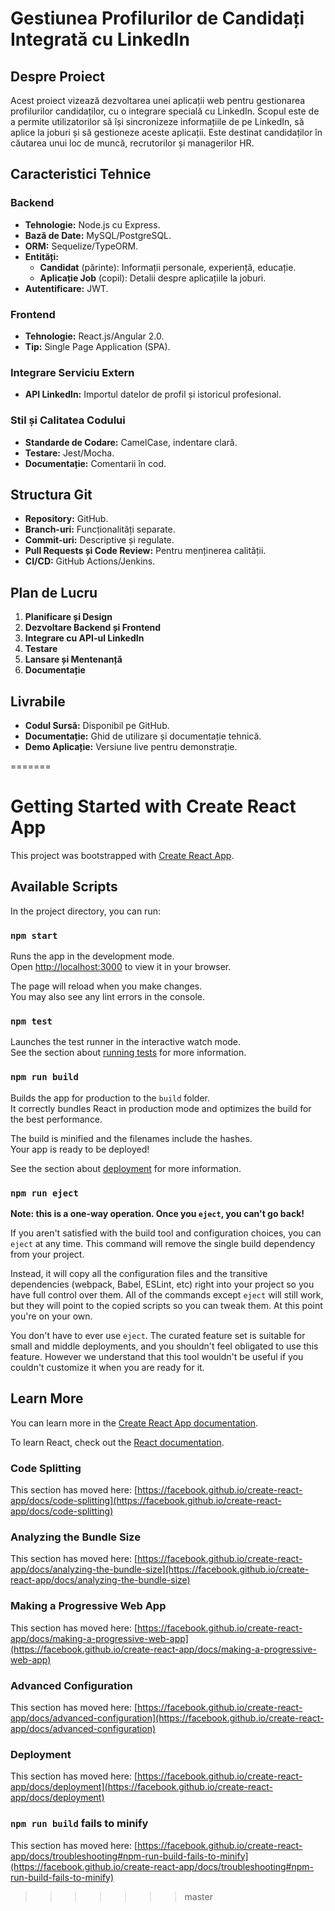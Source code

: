 
# Gestiunea Profilurilor de Candidați Integrată cu LinkedIn

## Despre Proiect

Acest proiect vizează dezvoltarea unei aplicații web pentru gestionarea profilurilor candidaților, cu o integrare specială cu LinkedIn. Scopul este de a permite utilizatorilor să își sincronizeze informațiile de pe LinkedIn, să aplice la joburi și să gestioneze aceste aplicații. Este destinat candidaților în căutarea unui loc de muncă, recrutorilor și managerilor HR.

## Caracteristici Tehnice

### Backend

- **Tehnologie:** Node.js cu Express.
- **Bază de Date:** MySQL/PostgreSQL.
- **ORM:** Sequelize/TypeORM.
- **Entități:**
  - **Candidat** (părinte): Informații personale, experiență, educație.
  - **Aplicație Job** (copil): Detalii despre aplicațiile la joburi.
- **Autentificare:** JWT.

### Frontend

- **Tehnologie:** React.js/Angular 2.0.
- **Tip:** Single Page Application (SPA).

### Integrare Serviciu Extern

- **API LinkedIn:** Importul datelor de profil și istoricul profesional.

### Stil și Calitatea Codului

- **Standarde de Codare:** CamelCase, indentare clară.
- **Testare:** Jest/Mocha.
- **Documentație:** Comentarii în cod.

## Structura Git

- **Repository:** GitHub.
- **Branch-uri:** Funcționalități separate.
- **Commit-uri:** Descriptive și regulate.
- **Pull Requests și Code Review:** Pentru menținerea calității.
- **CI/CD:** GitHub Actions/Jenkins.

## Plan de Lucru

1. **Planificare și Design**
2. **Dezvoltare Backend și Frontend**
3. **Integrare cu API-ul LinkedIn**
4. **Testare**
5. **Lansare și Mentenanță**
6. **Documentație**

## Livrabile

- **Codul Sursă:** Disponibil pe GitHub.
- **Documentație:** Ghid de utilizare și documentație tehnică.
- **Demo Aplicație:** Versiune live pentru demonstrație.





=======
# Getting Started with Create React App

This project was bootstrapped with [Create React App](https://github.com/facebook/create-react-app).

## Available Scripts

In the project directory, you can run:

### `npm start`

Runs the app in the development mode.\
Open [http://localhost:3000](http://localhost:3000) to view it in your browser.

The page will reload when you make changes.\
You may also see any lint errors in the console.

### `npm test`

Launches the test runner in the interactive watch mode.\
See the section about [running tests](https://facebook.github.io/create-react-app/docs/running-tests) for more information.

### `npm run build`

Builds the app for production to the `build` folder.\
It correctly bundles React in production mode and optimizes the build for the best performance.

The build is minified and the filenames include the hashes.\
Your app is ready to be deployed!

See the section about [deployment](https://facebook.github.io/create-react-app/docs/deployment) for more information.

### `npm run eject`

**Note: this is a one-way operation. Once you `eject`, you can't go back!**

If you aren't satisfied with the build tool and configuration choices, you can `eject` at any time. This command will remove the single build dependency from your project.

Instead, it will copy all the configuration files and the transitive dependencies (webpack, Babel, ESLint, etc) right into your project so you have full control over them. All of the commands except `eject` will still work, but they will point to the copied scripts so you can tweak them. At this point you're on your own.

You don't have to ever use `eject`. The curated feature set is suitable for small and middle deployments, and you shouldn't feel obligated to use this feature. However we understand that this tool wouldn't be useful if you couldn't customize it when you are ready for it.

## Learn More

You can learn more in the [Create React App documentation](https://facebook.github.io/create-react-app/docs/getting-started).

To learn React, check out the [React documentation](https://reactjs.org/).

### Code Splitting

This section has moved here: [https://facebook.github.io/create-react-app/docs/code-splitting](https://facebook.github.io/create-react-app/docs/code-splitting)

### Analyzing the Bundle Size

This section has moved here: [https://facebook.github.io/create-react-app/docs/analyzing-the-bundle-size](https://facebook.github.io/create-react-app/docs/analyzing-the-bundle-size)

### Making a Progressive Web App

This section has moved here: [https://facebook.github.io/create-react-app/docs/making-a-progressive-web-app](https://facebook.github.io/create-react-app/docs/making-a-progressive-web-app)

### Advanced Configuration

This section has moved here: [https://facebook.github.io/create-react-app/docs/advanced-configuration](https://facebook.github.io/create-react-app/docs/advanced-configuration)

### Deployment

This section has moved here: [https://facebook.github.io/create-react-app/docs/deployment](https://facebook.github.io/create-react-app/docs/deployment)

### `npm run build` fails to minify

This section has moved here: [https://facebook.github.io/create-react-app/docs/troubleshooting#npm-run-build-fails-to-minify](https://facebook.github.io/create-react-app/docs/troubleshooting#npm-run-build-fails-to-minify)
>>>>>>> master
